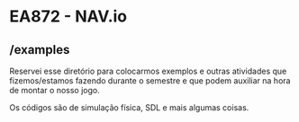 # EA872 - NAV.io

## /examples

Reservei esse diretório para colocarmos exemplos e outras atividades que fizemos/estamos fazendo durante o semestre e que podem auxiliar na hora de montar o nosso jogo.

Os códigos são de simulação física, SDL e mais algumas coisas.